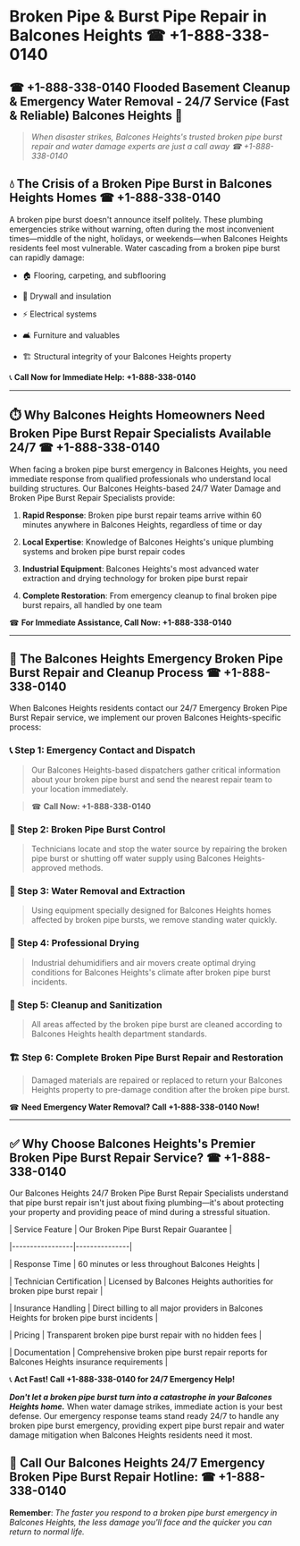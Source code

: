 # Broken Pipe & Burst Pipe Repair in Balcones Heights ☎ +1-888-338-0140  
## ☎ +1-888-338-0140 Flooded Basement Cleanup & Emergency Water Removal - 24/7 Service (Fast & Reliable) Balcones Heights 🚨  

> *When disaster strikes, Balcones Heights's trusted broken pipe burst repair and water damage experts are just a call away ☎ +1-888-338-0140*  

## 💧 The Crisis of a Broken Pipe Burst in Balcones Heights Homes ☎ +1-888-338-0140  

A broken pipe burst doesn't announce itself politely. These plumbing emergencies strike without warning, often during the most inconvenient times—middle of the night, holidays, or weekends—when Balcones Heights residents feel most vulnerable. Water cascading from a broken pipe burst can rapidly damage:  

* 🏠 Flooring, carpeting, and subflooring  
* 🧱 Drywall and insulation  
* ⚡ Electrical systems  
* 🛋️ Furniture and valuables  
* 🏗️ Structural integrity of your Balcones Heights property  

📞 **Call Now for Immediate Help: +1-888-338-0140**  

---  

## ⏱️ Why Balcones Heights Homeowners Need Broken Pipe Burst Repair Specialists Available 24/7 ☎ +1-888-338-0140  

When facing a broken pipe burst emergency in Balcones Heights, you need immediate response from qualified professionals who understand local building structures. Our Balcones Heights-based 24/7 Water Damage and Broken Pipe Burst Repair Specialists provide:  

1. **Rapid Response**: Broken pipe burst repair teams arrive within 60 minutes anywhere in Balcones Heights, regardless of time or day  
2. **Local Expertise**: Knowledge of Balcones Heights's unique plumbing systems and broken pipe burst repair codes  
3. **Industrial Equipment**: Balcones Heights's most advanced water extraction and drying technology for broken pipe burst repair  
4. **Complete Restoration**: From emergency cleanup to final broken pipe burst repairs, all handled by one team  

☎ **For Immediate Assistance, Call Now: +1-888-338-0140**  

---  

## 🔧 The Balcones Heights Emergency Broken Pipe Burst Repair and Cleanup Process ☎ +1-888-338-0140  

When Balcones Heights residents contact our 24/7 Emergency Broken Pipe Burst Repair service, we implement our proven Balcones Heights-specific process:  

### 📞 Step 1: Emergency Contact and Dispatch  
> Our Balcones Heights-based dispatchers gather critical information about your broken pipe burst and send the nearest repair team to your location immediately.  
> ☎ **Call Now: +1-888-338-0140**  

### 🚿 Step 2: Broken Pipe Burst Control  
> Technicians locate and stop the water source by repairing the broken pipe burst or shutting off water supply using Balcones Heights-approved methods.  

### 🌊 Step 3: Water Removal and Extraction  
> Using equipment specially designed for Balcones Heights homes affected by broken pipe bursts, we remove standing water quickly.  

### 💨 Step 4: Professional Drying  
> Industrial dehumidifiers and air movers create optimal drying conditions for Balcones Heights's climate after broken pipe burst incidents.  

### 🧼 Step 5: Cleanup and Sanitization  
> All areas affected by the broken pipe burst are cleaned according to Balcones Heights health department standards.  

### 🏗️ Step 6: Complete Broken Pipe Burst Repair and Restoration  
> Damaged materials are repaired or replaced to return your Balcones Heights property to pre-damage condition after the broken pipe burst.  

☎ **Need Emergency Water Removal? Call +1-888-338-0140 Now!**  

---  

## ✅ Why Choose Balcones Heights's Premier Broken Pipe Burst Repair Service? ☎ +1-888-338-0140  

Our Balcones Heights 24/7 Broken Pipe Burst Repair Specialists understand that pipe burst repair isn't just about fixing plumbing—it's about protecting your property and providing peace of mind during a stressful situation.  

| Service Feature | Our Broken Pipe Burst Repair Guarantee |  
|-----------------|---------------|  
| Response Time | 60 minutes or less throughout Balcones Heights |  
| Technician Certification | Licensed by Balcones Heights authorities for broken pipe burst repair |  
| Insurance Handling | Direct billing to all major providers in Balcones Heights for broken pipe burst incidents |  
| Pricing | Transparent broken pipe burst repair with no hidden fees |  
| Documentation | Comprehensive broken pipe burst repair reports for Balcones Heights insurance requirements |  

📞 **Act Fast! Call +1-888-338-0140 for 24/7 Emergency Help!**  

***Don't let a broken pipe burst turn into a catastrophe in your Balcones Heights home.*** When water damage strikes, immediate action is your best defense. Our emergency response teams stand ready 24/7 to handle any broken pipe burst emergency, providing expert pipe burst repair and water damage mitigation when Balcones Heights residents need it most.  

## 📱 Call Our Balcones Heights 24/7 Emergency Broken Pipe Burst Repair Hotline: ☎ +1-888-338-0140  

**Remember**: *The faster you respond to a broken pipe burst emergency in Balcones Heights, the less damage you'll face and the quicker you can return to normal life.*